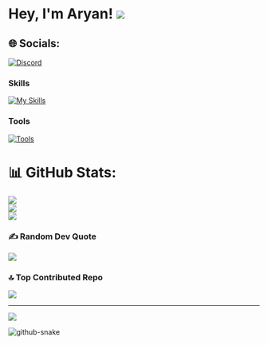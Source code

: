 # Hey, I'm Aryan! ![](https://user-images.githubusercontent.com/18350557/176309783-0785949b-9127-417c-8b55-ab5a4333674e.gif)


## 🌐 Socials:

[![Discord](https://img.shields.io/badge/Discord-%237289DA.svg?logo=discord&logoColor=white)](https://discord.gg/https://discord.gg/bJspGpgWzN)

### Skills

[![My Skills](https://skillicons.dev/icons?i=git,c,js,html,css,react,tailwind)](https://skillicons.dev)


### Tools

[![Tools](https://skillicons.dev/icons?i=neovim,linux,git,arch)](https://skillicons.dev)

# 📊 GitHub Stats:

![](https://github-readme-stats.vercel.app/api?username=Aryan-og&theme=dark&hide_border=false&include_all_commits=false&count_private=false)<br/>
![](https://nirzak-streak-stats.vercel.app/?user=Aryan-og&theme=dark&hide_border=false)<br/>
![](https://github-readme-stats.vercel.app/api/top-langs/?username=Aryan-og&theme=dark&hide_border=false&include_all_commits=false&count_private=false&layout=compact)

### ✍️ Random Dev Quote

![](https://quotes-github-readme.vercel.app/api?type=horizontal&theme=dark)

### 🔝 Top Contributed Repo

![](https://github-contributor-stats.vercel.app/api?username=Aryan-og&limit=5&theme=dark&combine_all_yearly_contributions=true)

---

[![](https://visitcount.itsvg.in/api?id=Aryan-og&icon=0&color=0)](https://visitcount.itsvg.in)

<!-- Proudly created with GPRM ( https://gprm.itsvg.in ) -->
<picture>
  <source media="(prefers-color-scheme: dark)" srcset="https://raw.githubusercontent.com/tobiasmeyhoefer/tobiasmeyhoefer/output/github-snake-dark.svg" />
  <source media="(prefers-color-scheme: light)" srcset="https://raw.githubusercontent.com/tobiasmeyhoefer/tobiasmeyhoefer/output/github-snake.svg" />
  <img alt="github-snake" src="https://raw.githubusercontent.com/tobiasmeyhoefer/tobiasmeyhoefer/output/github-snake.svg" />
</picture>